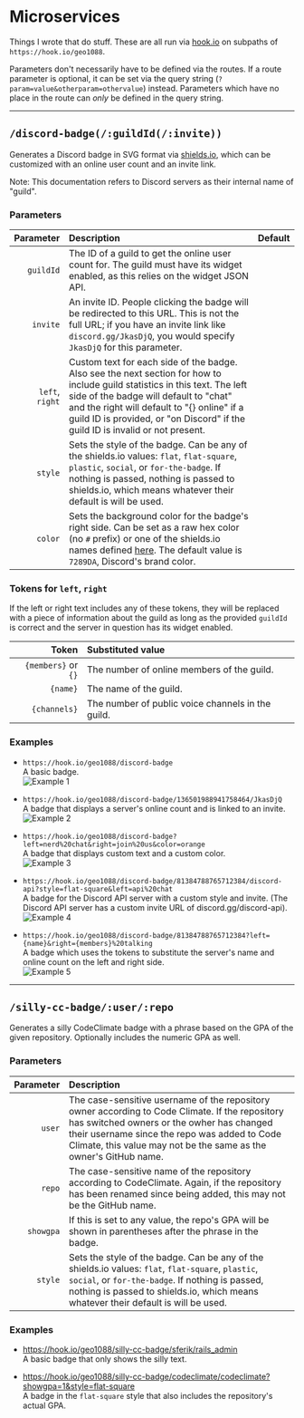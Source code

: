 # Microservices

Things I wrote that do stuff. These are all run via [hook.io](https://hook.io/) on subpaths of `https://hook.io/geo1088`.

Parameters don't necessarily have to be defined via the routes. If a route parameter is optional, it can be set via the query string (`?param=value&otherparam=othervalue`) instead. Parameters which have no place in the route can *only* be defined in the query string.

---

## `/discord-badge(/:guildId(/:invite))`

Generates a Discord badge in SVG format via [shields.io](http://shields.io), which can be customized with an online user count and an invite link.

Note: This documentation refers to Discord servers as their internal name of "guild".

### Parameters

Parameter | Description | Default
---------:|:------------|:-------
`guildId` | The ID of a guild to get the online user count for. The guild must have its widget enabled, as this relies on the widget JSON API.
`invite` | An invite ID. People clicking the badge will be redirected to this URL. This is not the full URL; if you have an invite link like `discord.gg/JkasDjQ`, you would specify `JkasDjQ` for this parameter.
`left`, `right` | Custom text for each side of the badge. Also see the next section for how to include guild statistics in this text. The left side of the badge will default to "chat" and the right will default to "{} online" if a guild ID is provided, or "on Discord" if the guild ID is invalid or not present.
`style` | Sets the style of the badge. Can be any of the shields.io values: `flat`, `flat-square`, `plastic`, `social`, or `for-the-badge`. If nothing is passed, nothing is passed to shields.io, which means whatever their default is will be used.
`color` | Sets the background color for the badge's right side. Can be set as a raw hex color (no `#` prefix) or one of the shields.io names defined [here](https://github.com/badges/shields/blob/master/colorscheme.json). The default value is `7289DA`, Discord's brand color.

### Tokens for `left`, `right`

If the left or right text includes any of these tokens, they will be replaced with a piece of information about the guild as long as the provided `guildId` is correct and the server in question has its widget enabled.

Token | Substituted value
-----:|:-----------------
`{members}` or `{}` | The number of online members of the guild.
`{name}` | The name of the guild.
`{channels}` | The number of public voice channels in the guild.

### Examples

- `https://hook.io/geo1088/discord-badge`  
  A basic badge.  
  ![Example 1](https://hook.io/geo1088/discord-badge)

- `https://hook.io/geo1088/discord-badge/136501988941758464/JkasDjQ`  
  A badge that displays a server's online count and is linked to an invite.  
  ![Example 2](https://hook.io/geo1088/discord-badge/136501988941758464/JkasDjQ)

- `https://hook.io/geo1088/discord-badge?left=nerd%20chat&right=join%20us&color=orange`  
  A badge that displays custom text and a custom color.  
  ![Example 3](https://hook.io/geo1088/discord-badge?left=nerd%20chat&right=join%20us&color=orange)

- `https://hook.io/geo1088/discord-badge/81384788765712384/discord-api?style=flat-square&left=api%20chat`  
  A badge for the Discord API server with a custom style and invite. (The Discord API server has a custom invite URL of discord.gg/discord-api).  
  ![Example 4](https://hook.io/geo1088/discord-badge/81384788765712384/discord-api?style=flat-square&left=api%20chat)

- `https://hook.io/geo1088/discord-badge/81384788765712384?left={name}&right={members}%20talking`  
  A badge which uses the tokens to substitute the server's name and online count on the left and right side.  
  ![Example 5](https://hook.io/geo1088/discord-badge/81384788765712384?left={name}&right={members}%20talking)

---

## `/silly-cc-badge/:user/:repo`

Generates a silly CodeClimate badge with a phrase based on the GPA of the given repository. Optionally includes the numeric GPA as well.

### Parameters

Parameter | Description
---------:|:-----------
`user` | The case-sensitive username of the repository owner according to Code Climate. If the repository has switched owners or the owher has changed their username since the repo was added to Code Climate, this value may not be the same as the owner's GitHub name.
`repo` | The case-sensitive name of the repository according to CodeClimate. Again, if the repository has been renamed since being added, this may not be the GitHub name.
`showgpa` | If this is set to any value, the repo's GPA will be shown in parentheses after the phrase in the badge.
`style` | Sets the style of the badge. Can be any of the shields.io values: `flat`, `flat-square`, `plastic`, `social`, or `for-the-badge`. If nothing is passed, nothing is passed to shields.io, which means whatever their default is will be used.

### Examples

- https://hook.io/geo1088/silly-cc-badge/sferik/rails_admin  
  A basic badge that only shows the silly text.

- https://hook.io/geo1088/silly-cc-badge/codeclimate/codeclimate?showgpa=1&style=flat-square  
  A badge in the `flat-square` style that also includes the repository's actual GPA.
  
